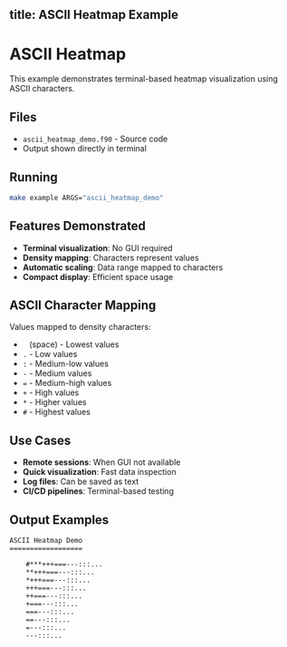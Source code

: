 title: ASCII Heatmap Example
---

# ASCII Heatmap

This example demonstrates terminal-based heatmap visualization using ASCII characters.

## Files

- `ascii_heatmap_demo.f90` - Source code
- Output shown directly in terminal

## Running

```bash
make example ARGS="ascii_heatmap_demo"
```

## Features Demonstrated

- **Terminal visualization**: No GUI required
- **Density mapping**: Characters represent values
- **Automatic scaling**: Data range mapped to characters
- **Compact display**: Efficient space usage

## ASCII Character Mapping

Values mapped to density characters:
- ` ` (space) - Lowest values
- `.` - Low values
- `:` - Medium-low values
- `-` - Medium values
- `=` - Medium-high values
- `+` - High values
- `*` - Higher values
- `#` - Highest values

## Use Cases

- **Remote sessions**: When GUI not available
- **Quick visualization**: Fast data inspection
- **Log files**: Can be saved as text
- **CI/CD pipelines**: Terminal-based testing

## Output Examples

```
ASCII Heatmap Demo
==================

    #***+++===---:::...
    **+++===---:::...  
    *+++===---:::...   
    +++===---:::...    
    ++===---:::...     
    +===---:::...      
    ===---:::...       
    ==---:::...        
    =---:::...         
    ---:::...          
```